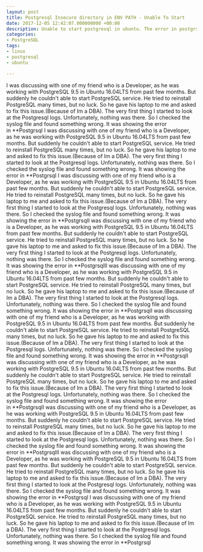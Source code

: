 ```yaml
---
layout: post
title: Postgresql Insecure directory in ENV PATH - Unable To Start
date: 2017-12-05 12:42:07.000000000 +00:00
description: Unable to start postgresql in ubuntu. The error in postgrsql Insecure directory in env path. In syslog Insecure directory in $ENV{PATH}.
categories:
- PostgreSQL
tags:
- linux
- postgresql
- ubuntu

---
```

I was discussing with one of my friend who is a Developer, as he was working with PostgreSQL 9.5 in Ubuntu 16.04LTS from past few months. But suddenly he couldn't able to start PostgreSQL service. He tried to reinstall PostgreSQL many times, but no luck. So he gave his laptop to me and asked to fix this issue.(Because of Im a DBA). The very first thing I started to look at the Postgresql logs. Unfortunately, nothing was there. So I checked the syslog file and found something wrong. It was showing the error in **Postgrsql
I was discussing with one of my friend who is a Developer, as he was working with PostgreSQL 9.5 in Ubuntu 16.04LTS from past few months. But suddenly he couldn't able to start PostgreSQL service. He tried to reinstall PostgreSQL many times, but no luck. So he gave his laptop to me and asked to fix this issue.(Because of Im a DBA). The very first thing I started to look at the Postgresql logs. Unfortunately, nothing was there. So I checked the syslog file and found something wrong. It was showing the error in **Postgrsql
I was discussing with one of my friend who is a Developer, as he was working with PostgreSQL 9.5 in Ubuntu 16.04LTS from past few months. But suddenly he couldn't able to start PostgreSQL service. He tried to reinstall PostgreSQL many times, but no luck. So he gave his laptop to me and asked to fix this issue.(Because of Im a DBA). The very first thing I started to look at the Postgresql logs. Unfortunately, nothing was there. So I checked the syslog file and found something wrong. It was showing the error in **PostgrsqlI was discussing with one of my friend who is a Developer, as he was working with PostgreSQL 9.5 in Ubuntu 16.04LTS from past few months. But suddenly he couldn't able to start PostgreSQL service. He tried to reinstall PostgreSQL many times, but no luck. So he gave his laptop to me and asked to fix this issue.(Because of Im a DBA). The very first thing I started to look at the Postgresql logs. Unfortunately, nothing was there. So I checked the syslog file and found something wrong. It was showing the error in **PostgrsqlII was discussing with one of my friend who is a Developer, as he was working with PostgreSQL 9.5 in Ubuntu 16.04LTS from past few months. But suddenly he couldn't able to start PostgreSQL service. He tried to reinstall PostgreSQL many times, but no luck. So he gave his laptop to me and asked to fix this issue.(Because of Im a DBA). The very first thing I started to look at the Postgresql logs. Unfortunately, nothing was there. So I checked the syslog file and found something wrong. It was showing the error in **PostgrsqlI was discussing with one of my friend who is a Developer, as he was working with PostgreSQL 9.5 in Ubuntu 16.04LTS from past few months. But suddenly he couldn't able to start PostgreSQL service. He tried to reinstall PostgreSQL many times, but no luck. So he gave his laptop to me and asked to fix this issue.(Because of Im a DBA). The very first thing I started to look at the Postgresql logs. Unfortunately, nothing was there. So I checked the syslog file and found something wrong. It was showing the error in **PostgrsqlI was discussing with one of my friend who is a Developer, as he was working with PostgreSQL 9.5 in Ubuntu 16.04LTS from past few months. But suddenly he couldn't able to start PostgreSQL service. He tried to reinstall PostgreSQL many times, but no luck. So he gave his laptop to me and asked to fix this issue.(Because of Im a DBA). The very first thing I started to look at the Postgresql logs. Unfortunately, nothing was there. So I checked the syslog file and found something wrong. It was showing the error in **PostgrsqlI was discussing with one of my friend who is a Developer, as he was working with PostgreSQL 9.5 in Ubuntu 16.04LTS from past few months. But suddenly he couldn't able to start PostgreSQL service. He tried to reinstall PostgreSQL many times, but no luck. So he gave his laptop to me and asked to fix this issue.(Because of Im a DBA). The very first thing I started to look at the Postgresql logs. Unfortunately, nothing was there. So I checked the syslog file and found something wrong. It was showing the error in **PostgrsqlII was discussing with one of my friend who is a Developer, as he was working with PostgreSQL 9.5 in Ubuntu 16.04LTS from past few months. But suddenly he couldn't able to start PostgreSQL service. He tried to reinstall PostgreSQL many times, but no luck. So he gave his laptop to me and asked to fix this issue.(Because of Im a DBA). The very first thing I started to look at the Postgresql logs. Unfortunately, nothing was there. So I checked the syslog file and found something wrong. It was showing the error in **Postgrsql
I was discussing with one of my friend who is a Developer, as he was working with PostgreSQL 9.5 in Ubuntu 16.04LTS from past few months. But suddenly he couldn't able to start PostgreSQL service. He tried to reinstall PostgreSQL many times, but no luck. So he gave his laptop to me and asked to fix this issue.(Because of Im a DBA). The very first thing I started to look at the Postgresql logs. Unfortunately, nothing was there. So I checked the syslog file and found something wrong. It was showing the error in **Postgrsql
